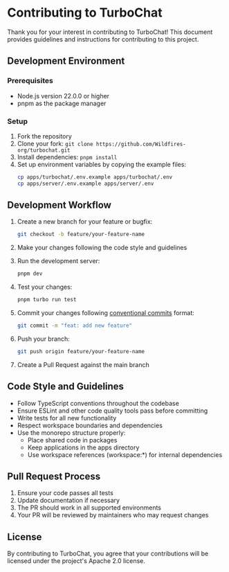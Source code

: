 # Contributing to TurboChat

Thank you for your interest in contributing to TurboChat! This document provides guidelines and instructions for contributing to this project.

## Development Environment

### Prerequisites

- Node.js version 22.0.0 or higher
- pnpm as the package manager

### Setup

1. Fork the repository
2. Clone your fork: `git clone https://github.com/Wildfires-org/turbochat.git`
3. Install dependencies: `pnpm install`
4. Set up environment variables by copying the example files:
   ```bash
   cp apps/turbochat/.env.example apps/turbochat/.env
   cp apps/server/.env.example apps/server/.env
   ```

## Development Workflow

1. Create a new branch for your feature or bugfix:
   ```bash
   git checkout -b feature/your-feature-name
   ```

2. Make your changes following the code style and guidelines

3. Run the development server:
   ```bash
   pnpm dev
   ```

4. Test your changes:
   ```bash
   pnpm turbo run test
   ```

5. Commit your changes following [conventional commits](https://www.conventionalcommits.org/) format:
   ```bash
   git commit -m "feat: add new feature"
   ```

6. Push your branch:
   ```bash
   git push origin feature/your-feature-name
   ```

7. Create a Pull Request against the main branch

## Code Style and Guidelines

- Follow TypeScript conventions throughout the codebase
- Ensure ESLint and other code quality tools pass before committing
- Write tests for all new functionality
- Respect workspace boundaries and dependencies
- Use the monorepo structure properly:
  - Place shared code in packages
  - Keep applications in the apps directory
  - Use workspace references (workspace:*) for internal dependencies

## Pull Request Process

1. Ensure your code passes all tests
2. Update documentation if necessary
3. The PR should work in all supported environments
4. Your PR will be reviewed by maintainers who may request changes

## License

By contributing to TurboChat, you agree that your contributions will be licensed under the project's Apache 2.0 license.

